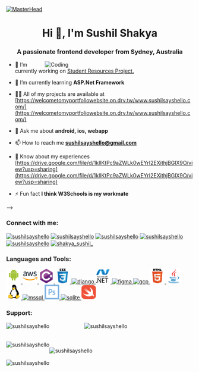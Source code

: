 [![MasterHead](https://indoanalytica.com/static/images/bannerr.gif)](https://welcometomyportfoliowebsite.on.drv.tw/www.sushilsayshello.com/)
<h1 align="center">Hi 👋, I'm Sushil Shakya</h1>
<h3 align="center">A passionate frontend developer from Sydney, Australia</h3>
<img align="right" alt="Coding" width="400" src="https://miro.medium.com/max/1360/0*7Q3yvSIv_t0ioJ-Z.gif">

<!-- <p align="left"> <img src="https://komarev.com/ghpvc/?username=sushilsayshello&label=Profile%20views&color=0e75b6&style=flat" alt="sushilsayshello" /> </p>

<p align="left"> <a href="https://github.com/ryo-ma/github-profile-trophy"><img src="https://github-profile-trophy.vercel.app/?username=sushilsayshello" alt="sushilsayshello" /></a> </p>

<p align="left"> <a href="https://twitter.com/" target="blank"><img src="https://img.shields.io/twitter/follow/?logo=twitter&style=for-the-badge" alt="" /></a> </p> -->

- 🔭 I’m currently working on [Student Resources Project.](https://github.com/sushilsayshello/StudentResourceIncDataSqlServer.git)

- 🌱 I’m currently learning **ASP.Net Framework**

- 👨‍💻 All of my projects are available at [https://welcometomyportfoliowebsite.on.drv.tw/www.sushilsayshello.com/](https://welcometomyportfoliowebsite.on.drv.tw/www.sushilsayshello.com/)

<!-- - 📝 I regularly write articles on [https://welcometomyportfoliowebsite.on.drv.tw/www.sushilsayshello.com/](https://welcometomyportfoliowebsite.on.drv.tw/www.sushilsayshello.com/) -->

- 💬 Ask me about **android, ios, webapp**

- 📫 How to reach me **sushilsayshello@gmail.com**

- 📄 Know about my experiences [https://drive.google.com/file/d/1kllKtPc9aZWLk0wEYrI2EXithjBGlX9O/view?usp=sharing](https://drive.google.com/file/d/1kllKtPc9aZWLk0wEYrI2EXithjBGlX9O/view?usp=sharing)

- ⚡ Fun fact **I think W3Schools is my workmate**

<!-- ### Blogs posts
<!-- BLOG-POST-LIST:START -->
<!-- BLOG-POST-LIST:END --> -->

<h3 align="left">Connect with me:</h3>

<p align="left">
<a href="https://codepen.io/sushilsayshello" target="blank"><img align="center" src="https://raw.githubusercontent.com/rahuldkjain/github-profile-readme-generator/master/src/images/icons/Social/codepen.svg" alt="sushilsayshello" height="30" width="40" /></a>
<a href="https://dev.to/sushilsayshello" target="blank"><img align="center" src="https://raw.githubusercontent.com/rahuldkjain/github-profile-readme-generator/master/src/images/icons/Social/devto.svg" alt="sushilsayshello" height="30" width="40" /></a>
<a href="https://linkedin.com/in/sushilsayshello" target="blank"><img align="center" src="https://raw.githubusercontent.com/rahuldkjain/github-profile-readme-generator/master/src/images/icons/Social/linked-in-alt.svg" alt="sushilsayshello" height="30" width="40" /></a>
<a href="https://codesandbox.com/sushilsayshello" target="blank"><img align="center" src="https://raw.githubusercontent.com/rahuldkjain/github-profile-readme-generator/master/src/images/icons/Social/codesandbox.svg" alt="sushilsayshello" height="30" width="40" /></a>
<a href="https://fb.com/sushilsayshello" target="blank"><img align="center" src="https://raw.githubusercontent.com/rahuldkjain/github-profile-readme-generator/master/src/images/icons/Social/facebook.svg" alt="sushilsayshello" height="30" width="40" /></a>
<a href="https://instagram.com/shakya_sushil_" target="blank"><img align="center" src="https://raw.githubusercontent.com/rahuldkjain/github-profile-readme-generator/master/src/images/icons/Social/instagram.svg" alt="shakya_sushil_" height="30" width="40" /></a>
</p>

<h3 align="left">Languages and Tools:</h3>

<p align="left"> <a href="https://developer.android.com" target="_blank" rel="noreferrer"> <img src="https://raw.githubusercontent.com/devicons/devicon/master/icons/android/android-original-wordmark.svg" alt="android" width="40" height="40"/> </a> <a href="https://aws.amazon.com" target="_blank" rel="noreferrer"> <img src="https://raw.githubusercontent.com/devicons/devicon/master/icons/amazonwebservices/amazonwebservices-original-wordmark.svg" alt="aws" width="40" height="40"/> </a> <a href="https://www.w3schools.com/cs/" target="_blank" rel="noreferrer"> <img src="https://raw.githubusercontent.com/devicons/devicon/master/icons/csharp/csharp-original.svg" alt="csharp" width="40" height="40"/> </a> <a href="https://www.w3schools.com/css/" target="_blank" rel="noreferrer"> <img src="https://raw.githubusercontent.com/devicons/devicon/master/icons/css3/css3-original-wordmark.svg" alt="css3" width="40" height="40"/> </a> <a href="https://www.djangoproject.com/" target="_blank" rel="noreferrer"> <img src="https://cdn.worldvectorlogo.com/logos/django.svg" alt="django" width="40" height="40"/> </a> <a href="https://dotnet.microsoft.com/" target="_blank" rel="noreferrer"> <img src="https://raw.githubusercontent.com/devicons/devicon/master/icons/dot-net/dot-net-original-wordmark.svg" alt="dotnet" width="40" height="40"/> </a> <a href="https://www.figma.com/" target="_blank" rel="noreferrer"> <img src="https://www.vectorlogo.zone/logos/figma/figma-icon.svg" alt="figma" width="40" height="40"/> </a> <a href="https://cloud.google.com" target="_blank" rel="noreferrer"> <img src="https://www.vectorlogo.zone/logos/google_cloud/google_cloud-icon.svg" alt="gcp" width="40" height="40"/> </a> <a href="https://www.w3.org/html/" target="_blank" rel="noreferrer"> <img src="https://raw.githubusercontent.com/devicons/devicon/master/icons/html5/html5-original-wordmark.svg" alt="html5" width="40" height="40"/> </a> <a href="https://www.java.com" target="_blank" rel="noreferrer"> <img src="https://raw.githubusercontent.com/devicons/devicon/master/icons/java/java-original.svg" alt="java" width="40" height="40"/> </a> <a href="https://www.linux.org/" target="_blank" rel="noreferrer"> <img src="https://raw.githubusercontent.com/devicons/devicon/master/icons/linux/linux-original.svg" alt="linux" width="40" height="40"/> </a> <a href="https://www.microsoft.com/en-us/sql-server" target="_blank" rel="noreferrer"> <img src="https://www.svgrepo.com/show/303229/microsoft-sql-server-logo.svg" alt="mssql" width="40" height="40"/> </a> <a href="https://www.photoshop.com/en" target="_blank" rel="noreferrer"> <img src="https://raw.githubusercontent.com/devicons/devicon/master/icons/photoshop/photoshop-line.svg" alt="photoshop" width="40" height="40"/> </a> <a href="https://www.sqlite.org/" target="_blank" rel="noreferrer"> <img src="https://www.vectorlogo.zone/logos/sqlite/sqlite-icon.svg" alt="sqlite" width="40" height="40"/> </a> <a href="https://developer.apple.com/swift/" target="_blank" rel="noreferrer"> <img src="https://raw.githubusercontent.com/devicons/devicon/master/icons/swift/swift-original.svg" alt="swift" width="40" height="40"/> </a> </p>

<h3 align="left">Support:</h3>
<p><a href="https://www.buymeacoffee.com/sushilsayshello"> <img align="left" src="https://cdn.buymeacoffee.com/buttons/v2/default-yellow.png" height="50" width="210" alt="sushilsayshello" /></a><a href="https://ko-fi.com/sushilsayshello"> <img align="left" src="https://cdn.ko-fi.com/cdn/kofi3.png?v=3" height="50" width="210" alt="sushilsayshello" /></a></p><br><br>

<p><img align="left" src="https://github-readme-stats.vercel.app/api/top-langs?username=sushilsayshello&show_icons=true&locale=en&layout=compact" alt="sushilsayshello" /></p>

<p>&nbsp;<img align="center" src="https://github-readme-stats.vercel.app/api?username=sushilsayshello&show_icons=true&locale=en" alt="sushilsayshello" /></p>

<p><img align="center" src="https://github-readme-streak-stats.herokuapp.com/?user=sushilsayshello&" alt="sushilsayshello" /></p>

